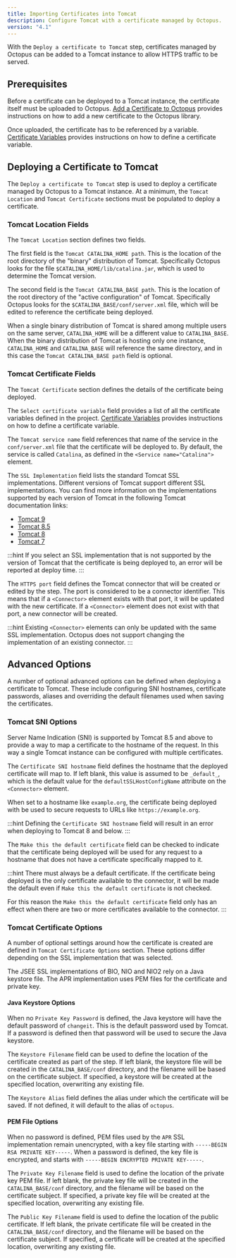 ```yaml
---
title: Importing Certificates into Tomcat
description: Configure Tomcat with a certificate managed by Octopus.
version: "4.1"
---
```


With the `Deploy a certificate to Tomcat` step, certificates managed by Octopus can be added to a Tomcat instance to allow HTTPS traffic to be served.

## Prerequisites

Before a certificate can be deployed to a Tomcat instance, the certificate itself must be uploaded to Octopus. [Add a Certificate to Octopus](add-certificate.md) provides instructions on how to add a new certificate to the Octopus library.

Once uploaded, the certificate has to be referenced by a variable. [Certificate Variables](variables/certificate-variables.md) provides instructions on how to define a certificate variable.

## Deploying a Certificate to Tomcat

The `Deploy a certificate to Tomcat` step is used to deploy a certificate managed by Octopus to a Tomcat instance. At a minimum, the `Tomcat Location` and `Tomcat Certificate` sections must be populated to deploy a certificate.

### Tomcat Location Fields

The `Tomcat Location` section defines two fields.

The first field is the `Tomcat CATALINA_HOME path`. This is the location of the root directory of the "binary" distribution of Tomcat. Specifically Octopus looks for the file `$CATALINA_HOME/lib/catalina.jar`, which is used to determine the Tomcat version.

The second field is the `Tomcat CATALINA_BASE path`. This is the location of the root directory of the "active configuration" of Tomcat. Specifically Octopus looks for the `$CATALINA_BASE/conf/server.xml` file, which will be edited to reference the certificate being deployed.

When a single binary distribution of Tomcat is shared among multiple users on the same server, `CATALINA_HOME` will be a different value to `CATALINA_BASE`. When the binary distribution of Tomcat is hosting only one instance, `CATALINA_HOME` and `CATALINA_BASE` will reference the same directory, and in this case the `Tomcat CATALINA_BASE path` field is optional.

### Tomcat Certificate Fields

The `Tomcat Certificate` section defines the details of the certificate being deployed.

The `Select certificate variable` field provides a list of all the certificate variables defined in the project. [Certificate Variables](variables/certificate-variables.md) provides instructions on how to define a certificate variable.

The `Tomcat service name` field references that name of the service in the `conf/server.xml` file that the certificate will be deployed to. By default, the service is called `Catalina`, as defined in the `<Service name="Catalina">` element.

The `SSL Implementation` field lists the standard Tomcat SSL implementations. Different versions of Tomcat support different SSL implementations. You can find more information on the implementations supported by each version of Tomcat in the following Tomcat documentation links:

* [Tomcat 9](https://tomcat.apache.org/tomcat-9.0-doc/ssl-howto.html#Edit_the_Tomcat_Configuration_File)
* [Tomcat 8.5](https://tomcat.apache.org/tomcat-8.5-doc/ssl-howto.html#Edit_the_Tomcat_Configuration_File)
* [Tomcat 8](https://tomcat.apache.org/tomcat-8.0-doc/ssl-howto.html#Edit_the_Tomcat_Configuration_File)
* [Tomcat 7](https://tomcat.apache.org/tomcat-7.0-doc/ssl-howto.html#Edit_the_Tomcat_Configuration_File)

:::hint
If you select an SSL implementation that is not supported by the version of Tomcat that the certificate is being deployed to, an error will be reported at deploy time.
:::

The `HTTPS port` field defines the Tomcat connector that will be created or edited by the step. The port is considered to be a connector identifier. This means that if a `<Connector>` element exists with that port, it will be updated with the new certificate. If a `<Connector>` element does not exist with that port, a new connector will be created.

:::hint
Existing `<Connector>` elements can only be updated with the same SSL implementation. Octopus does not support changing the implementation of an existing connector.
:::

## Advanced Options

A number of optional advanced options can be defined when deploying a certificate to Tomcat. These include configuring SNI hostnames, certificate passwords, aliases and overriding the default filenames used when saving the certificates.

### Tomcat SNI Options

Server Name Indication (SNI) is supported by Tomcat 8.5 and above to provide a way to map a certificate to the hostname of the request. In this way a single Tomcat instance can be configured with multiple certificates.

The `Certificate SNI hostname` field defines the hostname that the deployed certificate will map to. If left blank, this value is assumed to be `_default_`, which is the default value for the `defaultSSLHostConfigName` attribute on the `<Connector>` element.

When set to a hostname like `example.org`, the certificate being deployed with be used to secure requests to URLs like `https://example.org`.

:::hint
Defining the `Certificate SNI hostname` field will result in an error when deploying to Tomcat 8 and below.
:::

The `Make this the default certificate` field can be checked to indicate that the certificate being deployed will be used for any request to a hostname that does not have a certificate specifically mapped to it.

:::hint
There must always be a default certificate. If the certificate being deployed is the only certificate available to the connector, it will be made the default even if `Make this the default certificate` is not checked.

For this reason the `Make this the default certificate` field only has an effect when there are two or more certificates available to the connector.
:::

### Tomcat Certificate Options

A number of optional settings around how the certificate is created are defined in `Tomcat Certificate Options` section. These options differ depending on the SSL implementation that was selected.

The JSEE SSL implementations of BIO, NIO and NIO2 rely on a Java keystore file. The APR implementation uses PEM files for the certificate and private key.

#### Java Keystore Options

When no `Private Key Password` is defined, the Java keystore will have the default password of `changeit`. This is the default password used by Tomcat. If a password is defined then that password will be used to secure the Java keystore.

The `Keystore Filename` field can be used to define the location of the certificate created as part of the step. If left blank, the keystore file will be created in the `CATALINA_BASE/conf` directory, and the filename will be based on the certificate subject. If specified, a keystore will be created at the specified location, overwriting any existing file.

The `Keystore Alias` field defines the alias under which the certificate will be saved. If not defined, it will default to the alias of `octopus`.

#### PEM File Options

When no password is defined, PEM files used by the `APR` SSL implementation remain unencrypted, with a key file starting with `-----BEGIN RSA PRIVATE KEY-----`. When a password is defined, the key file is encrypted, and starts with `-----BEGIN ENCRYPTED PRIVATE KEY-----`.

The `Private Key Filename` field is used to define the location of the private key PEM file. If left blank, the private key file will be created in the `CATALINA_BASE/conf` directory, and the filename will be based on the certificate subject. If specified, a private key file will be created at the specified location, overwriting any existing file.

The `Public Key Filename` field is used to define the location of the public certificate. If left blank, the private certificate file will be created in the `CATALINA_BASE/conf` directory, and the filename will be based on the certificate subject. If specified, a certificate will be created at the specified location, overwriting any existing file.
